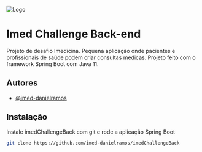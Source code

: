 
![Logo](https://cdn.imedicina.com.br/app/logo-imed.png)


# Imed Challenge Back-end

Projeto de desafio Imedicina. Pequena aplicação onde pacientes e profissionais de saúde podem criar consultas medicas.
Projeto feito com o framework Spring Boot com Java 11.

## Autores

- [@imed-danielramos](https://github.com/imed-danielramos)


## Instalação

Instale imedChallengeBack com git e rode a aplicação Spring Boot

```bash
git clone https://github.com/imed-danielramos/imedChallengeBack

```
    
